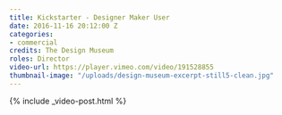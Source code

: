 ```yaml
---
title: Kickstarter - Designer Maker User
date: 2016-11-16 20:12:00 Z
categories:
- commercial
credits: The Design Museum
roles: Director
video-url: https://player.vimeo.com/video/191528855
thumbnail-image: "/uploads/design-museum-excerpt-still5-clean.jpg"
---
```


{% include _video-post.html %}
